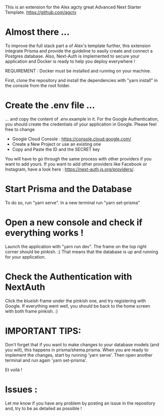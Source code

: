 This is an extension for the Alex agcty great Advanced Next Starter Template.
https://github.com/agcty

# Almost there ...

To improve the full stack part a of Alex's template further, this extension integrate Prisma and provide the guideline to easily create and connect a Postgres database.
Also, Next-Auth is implemented to secure your application and Docker is ready to help you deploy everywhere !

REQUIREMENT : Docker must be installed and running on your machine.

First, clone the repository and install the dependencies with "yarn install" in the console from the root folder.

# Create the .env file ...

... and copy the content of .env.example in it.
For the Google Authentication, you should create the credentials of your application in Google.
Please feel free to change

- Google Cloud Console : https://console.cloud.google.com/
- Create a New Project or use an existing one
- Copy and Paste the ID and the SECRET key

You will have to go through the same process with other providers if you want to add yours.
If you want to add other providers like Facebook or Instagram, have a look here : https://next-auth.js.org/providers/.

# Start Prisma and the Database

To do so, run "yarn serve".
In a new terminal run "yarn set-prisma"

# Open a new console and check if everything works !

Launch the application with "yarn run dev".
The frame on the top right corner should be pinkish. :)
That means that the database is up and running for your application.

# Check the Authentication with NextAuth

Click the blueish frame under the pinkish one, and try registering with Google.
If everything went well, you should be back to the home screen with both frame pinkish. :)

# IMPORTANT TIPS:

Don't forget that if you want to make changes to your database models (and you will), this happens in prisma/shema.prisma.
When you are ready to implement the changes, start by running 'yarn serve'. Then open another terminal and run again 'yarn set-prisma'.

Et voilà !

# Issues :

Let me know if you have any problem by posting an issue in the repository and, try to be as detailed as possible !

